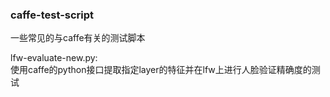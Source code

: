 ### caffe-test-script
一些常见的与caffe有关的测试脚本   


lfw-evaluate-new.py:   
使用caffe的python接口提取指定layer的特征并在lfw上进行人脸验证精确度的测试
